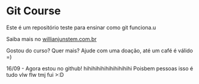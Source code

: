 # Git Course

Este é um repositório teste para ensinar como git funciona.u

Saiba mais no [willianjunstem.com.br](http://williamjustem.com.br)

Gostou do curso? Quer mais? Ajude com uma doação, até um café é válido =)

16/09 - Agora estou no github! hihihihihihihihihihihi
Poisbem pessoas isso é tudo vlw flw tmj fui >:D
